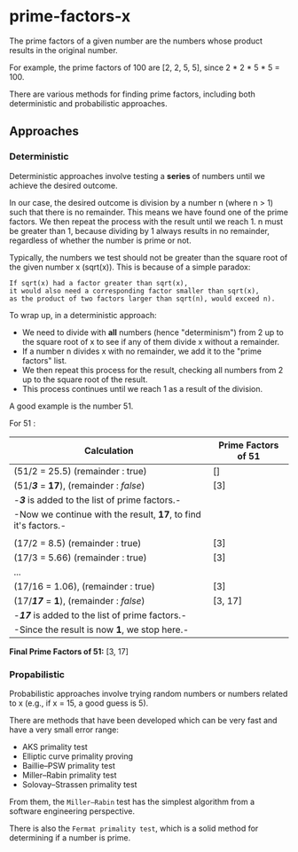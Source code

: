 # prime-factors-x

The prime factors of a given number are the numbers whose product results in the original number.

For example, the prime factors of 100 are [2, 2, 5, 5], since 2 * 2 * 5 * 5 = 100.

There are various methods for finding prime factors, including both deterministic and probabilistic approaches.

## Approaches

### Deterministic
Deterministic approaches involve testing a **series** of numbers until we achieve the desired outcome.

In our case, the desired outcome is division by a number n (where n > 1) such that there is no remainder. This means we have found one of the prime factors. We then repeat the process with the result until we reach 1. n must be greater than 1, because dividing by 1 always results in no remainder, regardless of whether the number is prime or not.

Typically, the numbers we test should not be greater than the square root of the given number x (sqrt(x)). This is because of a simple paradox:

```
If sqrt(x) had a factor greater than sqrt(x),
it would also need a corresponding factor smaller than sqrt(x),
as the product of two factors larger than sqrt(n), would exceed n).
```

To wrap up, in a deterministic approach:
- We need to divide with **all** numbers (hence "determinism") from 2 up to the square root of x to see if any of them divide x without a remainder.
- If a number n divides x with no remainder, we add it to the "prime factors" list.
- We then repeat this process for the result, checking all numbers from 2 up to the square root of the result.
- This process continues until we reach 1 as a result of the division.

A good example is the number 51.

For 51 :

| **Calculation**                                                  | **Prime Factors of 51** |
|------------------------------------------------------------------|--------------------------|
| (51/2 = 25.5) (remainder : true)   | []                          |                          |
| (51/***3*** = **17**), (remainder : *false*)  | [3]              |                          |
| -***3*** is added to the list of prime factors.-                 |                          |
| -Now we continue with the result, **17**, to find it's factors.- |                          |
|                                                                  |                          |
| (17/2 = 8.5) (remainder : true)                                  | [3]                      |
| (17/3 = 5.66) (remainder : true)                                 | [3]                      |
| ...                                                              |                          |
| (17/16 = 1.06), (remainder : true)                               | [3]                      |
| (17/***17*** = **1**\), (remainder : *false*)                    | [3, 17]                  |
| -***17*** is added to the list of prime factors.-                |                          |
| -Since the result is now **1**, we stop here.-                   |                          |

**Final Prime Factors of 51:** [3, 17]

### Propabilistic

Probabilistic approaches involve trying random numbers or numbers related to x (e.g., if x = 15, a good guess is 5).

There are methods that have been developed which can be very fast and have a very small error range:

- AKS primality test
- Elliptic curve primality proving
- Baillie–PSW primality test
- Miller–Rabin primality test
- Solovay–Strassen primality test

From them, the `Miller–Rabin` test has the simplest algorithm from a software engineering perspective.

There is also the `Fermat primality test`, which is a solid method for determining if a number is prime.
